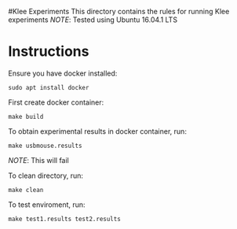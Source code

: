 #Klee Experiments
This directory contains the rules for running Klee experiments
*NOTE*: Tested using Ubuntu 16.04.1 LTS

# Instructions
Ensure you have docker installed:
~~~~
sudo apt install docker
~~~~

First create docker container:
~~~~
make build
~~~~

To obtain experimental results in docker container, run:
~~~~
make usbmouse.results
~~~~
*NOTE*: This will fail

To clean directory, run:
~~~~
make clean
~~~~

To test enviroment, run:
~~~~
make test1.results test2.results
~~~~
